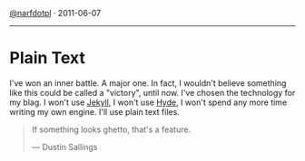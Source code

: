 [@narfdotpl](http://narf.pl/) &middot; 2011-06-07

---


Plain Text
==========

I've won an inner battle.  A major one.  In fact, I wouldn't believe
something like this could be called a "victory", until now.  I've
chosen the technology for my blag.  I won't use [Jekyll][], I won't use
[Hyde][], I won't spend any more time writing my own engine.  I'll use
plain text files.

> If something looks ghetto, that's a feature.
>
> &mdash; Dustin Sallings


  [Jekyll]: http://jekyllrb.com/
  [Hyde]: http://ringce.com/hyde
